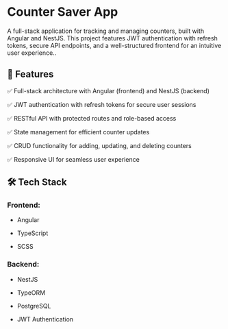 # Counter Saver App

A full-stack application for tracking and managing counters, built with Angular and NestJS. This project features JWT authentication with refresh tokens, secure API endpoints, and a well-structured frontend for an intuitive user experience..

## 🚀 Features

✅ Full-stack architecture with Angular (frontend) and NestJS (backend)

✅ JWT authentication with refresh tokens for secure user sessions

✅ RESTful API with protected routes and role-based access

✅ State management for efficient counter updates

✅ CRUD functionality for adding, updating, and deleting counters

✅ Responsive UI for seamless user experience

## 🛠 Tech Stack

### Frontend:
- Angular

- TypeScript

- SCSS

### Backend:
- NestJS

- TypeORM

- PostgreSQL

- JWT Authentication
